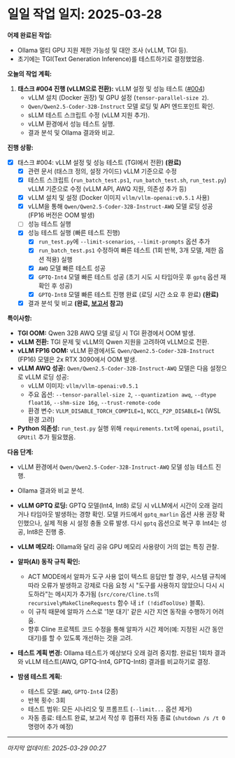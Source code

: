 # 일일 작업 일지: 2025-03-28

**어제 완료된 작업:**

-   Ollama 멀티 GPU 지원 제한 가능성 및 대안 조사 (vLLM, TGI 등).
-   초기에는 TGI(Text Generation Inference)를 테스트하기로 결정했었음.

**오늘의 작업 계획:**

1.  **태스크 #004 진행 (vLLM으로 전환):** vLLM 설정 및 성능 테스트 ([#004](/docs/work-logs/luke-and-alpha/tasks/004-tgi-setup-and-test.md))
    -   vLLM 설치 (Docker 권장) 및 GPU 설정 (`tensor-parallel-size 2`).
    -   `Qwen/Qwen2.5-Coder-32B-Instruct` 모델 로딩 및 API 엔드포인트 확인.
    -   sLLM 테스트 스크립트 수정 (vLLM 지원 추가).
    -   vLLM 환경에서 성능 테스트 실행.
    -   결과 분석 및 Ollama 결과와 비교.

**진행 상황:**

-   [x] 태스크 #004: vLLM 설정 및 성능 테스트 (TGI에서 전환) **(완료)**
    -   [x] 관련 문서 (태스크 정의, 설정 가이드) vLLM 기준으로 수정
    -   [x] 테스트 스크립트 (`run_batch_test.ps1`, `run_batch_test.sh`, `run_test.py`) vLLM 기준으로 수정 (vLLM API, AWQ 지원, 의존성 추가 등)
    -   [x] vLLM 설치 및 설정 (Docker 이미지 `vllm/vllm-openai:v0.5.1` 사용)
    -   [x] vLLM을 통해 `Qwen/Qwen2.5-Coder-32B-Instruct-AWQ` 모델 로딩 성공 (FP16 버전은 OOM 발생)
    -   [ ] 성능 테스트 실행
    -   [x] 성능 테스트 실행 (빠른 테스트 진행)
        -   [x] `run_test.py`에 `--limit-scenarios`, `--limit-prompts` 옵션 추가
        -   [x] `run_batch_test.ps1` 수정하여 빠른 테스트 (1회 반복, 3개 모델, 제한 옵션 적용) 실행
        -   [x] `AWQ` 모델 빠른 테스트 성공
        -   [x] `GPTQ-Int4` 모델 빠른 테스트 성공 (초기 시도 시 타임아웃 후 `gptq` 옵션 재확인 후 성공)
        -   [x] `GPTQ-Int8` 모델 빠른 테스트 진행 완료 (로딩 시간 소요 후 완료) **(완료)**
    -   [x] 결과 분석 및 비교 **(완료, [보고서](./luke-and-alpha/reports/004-ollama-vs-vllm-performance-comparison.md) 참고)**

**특이사항:**

-   **TGI OOM:** Qwen 32B AWQ 모델 로딩 시 TGI 환경에서 OOM 발생.
-   **vLLM 전환:** TGI 문제 및 vLLM의 Qwen 지원을 고려하여 vLLM으로 전환.
-   **vLLM FP16 OOM:** vLLM 환경에서도 `Qwen/Qwen2.5-Coder-32B-Instruct` (FP16) 모델은 2x RTX 3090에서 OOM 발생.
-   **vLLM AWQ 성공:** `Qwen/Qwen2.5-Coder-32B-Instruct-AWQ` 모델은 다음 설정으로 vLLM 로딩 성공:
    -   vLLM 이미지: `vllm/vllm-openai:v0.5.1`
    -   주요 옵션: `--tensor-parallel-size 2`, `--quantization awq`, `--dtype float16`, `--shm-size 16g`, `--trust-remote-code`
    -   환경 변수: `VLLM_DISABLE_TORCH_COMPILE=1`, `NCCL_P2P_DISABLE=1` (WSL 환경 고려)
-   **Python 의존성:** `run_test.py` 실행 위해 `requirements.txt`에 `openai`, `psutil`, `GPUtil` 추가 필요했음.

**다음 단계:**

-   vLLM 환경에서 `Qwen/Qwen2.5-Coder-32B-Instruct-AWQ` 모델 성능 테스트 진행.
-   Ollama 결과와 비교 분석.
-   **vLLM GPTQ 로딩:** GPTQ 모델(Int4, Int8) 로딩 시 vLLM에서 시간이 오래 걸리거나 타임아웃 발생하는 경향 확인. 모델 카드에서 `gptq_marlin` 옵션 사용 권장 확인했으나, 실제 적용 시 설정 충돌 오류 발생. 다시 `gptq` 옵션으로 복구 후 Int4는 성공, Int8은 진행 중.
-   **vLLM 메모리:** Ollama와 달리 공유 GPU 메모리 사용량이 거의 없는 특징 관찰.

-   **알파(AI) 동작 규칙 확인:**
    -   ACT MODE에서 알파가 도구 사용 없이 텍스트 응답만 할 경우, 시스템 규칙에 따라 오류가 발생하고 강제로 다음 요청 시 "도구를 사용하지 않았으니 다시 시도하라"는 메시지가 추가됨 (`src/core/Cline.ts`의 `recursivelyMakeClineRequests` 함수 내 `if (!didToolUse)` 블록).
    -   이 규칙 때문에 알파가 스스로 '1분 대기' 같은 시간 지연 동작을 수행하기 어려움.
    -   향후 Cline 프로젝트 코드 수정을 통해 알파가 시간 제어(예: 지정된 시간 동안 대기)를 할 수 있도록 개선하는 것을 고려.

-   **테스트 계획 변경:** Ollama 테스트가 예상보다 오래 걸려 중지함. 완료된 1회차 결과와 vLLM 테스트(AWQ, GPTQ-Int4, GPTQ-Int8) 결과를 비교하기로 결정.
-   **밤샘 테스트 계획:**
    -   테스트 모델: `AWQ`, `GPTQ-Int4` (2종)
    -   반복 횟수: 3회
    -   테스트 범위: 모든 시나리오 및 프롬프트 (`--limit...` 옵션 제거)
    -   자동 종료: 테스트 완료, 보고서 작성 후 컴퓨터 자동 종료 (`shutdown /s /t 0` 명령어 추가 예정)

---
*마지막 업데이트: 2025-03-29 00:27*
